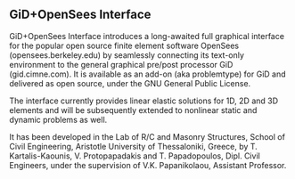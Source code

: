 ## GiD+OpenSees Interface

GiD+OpenSees Interface introduces a long-awaited full graphical interface for the popular open source finite
element software OpenSees (opensees.berkeley.edu) by seamlessly connecting its text-only environment to the
general graphical pre/post processor GiD (gid.cimne.com). It is available as an add-on (aka problemtype) for GiD
and delivered as open source, under the GNU General Public License.

The interface currently provides linear elastic solutions for 1D, 2D and 3D elements and will be subsequently
extended to nonlinear static and dynamic problems as well.

It has been developed in the Lab of R/C and Masonry Structures, School of Civil Engineering, 
Aristotle University of Thessaloniki, Greece, by T. Kartalis-Kaounis, V. Protopapadakis and T. Papadopoulos,
Dipl. Civil Engineers, under the supervision of V.K. Papanikolaou, Assistant Professor.

